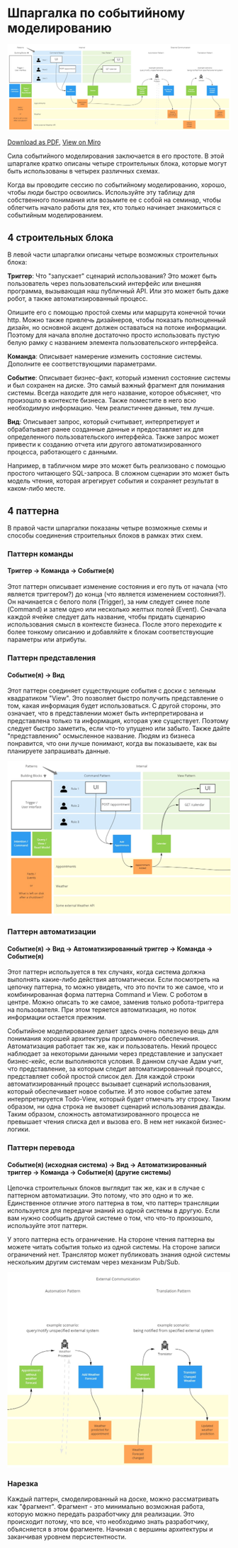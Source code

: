 # Шпаргалка по событийному моделированию

![](./assets/cheatsheet.jpeg)

[Download as PDF](https://eventmodeling.org/posts/event-modeling-cheatsheet/cheatsheet.pdf), [View on Miro](https://miro.com/app/board/uXjVOia7ydY=/?share_link_id=194982904636)

Сила событийного моделирования заключается в его простоте. В этой шпаргалке кратко описаны четыре строительных блока, которые могут быть использованы в четырех различных схемах.

Когда вы проводите сессию по событийному моделированию, хорошо, чтобы люди быстро освоились. Используйте эту таблицу для собственного понимания или возьмите ее с собой на семинар, чтобы облегчить начало работы для тех, кто только начинает знакомиться с событийным моделированием.

## 4 строительных блока

В левой части шпаргалки описаны четыре возможных строительных блока:

**Триггер**: Что "запускает" сценарий использования? Это может быть пользователь через пользовательский интерфейс или внешняя программа, вызывающая наш публичный API. Или это может быть даже робот, а также автоматизированный процесс.

Опишите его с помощью простой схемы или маршрута конечной точки http. Можно также привлечь дизайнеров, чтобы показать полноценный дизайн, но основной акцент должен оставаться на потоке информации. Поэтому для начала вполне достаточно просто использовать пустую белую рамку с названием элемента пользовательского интерфейса.

**Команда**: Описывает намерение изменить состояние системы. Дополните ее соответствующими параметрами.

**Событие**: Описывает бизнес-факт, который изменил состояние системы и был сохранен на диске. Это самый важный фрагмент для понимания системы. Всегда находите для него название, которое объясняет, что произошло в контексте бизнеса. Также поместите в него всю необходимую информацию. Чем реалистичнее данные, тем лучше.

**Вид**: Описывает запрос, который считывает, интерпретирует и обрабатывает ранее созданные данные и предоставляет их для определенного пользовательского интерфейса. Также запрос может привести к созданию отчета или другого автоматизированного процесса, работающего с данными.

Например, в табличном мире это может быть реализовано с помощью простого читающего SQL-запроса. В сложном сценарии это может быть модель чтения, которая агрегирует события и сохраняет результат в каком-либо месте.

## 4 паттерна

В правой части шпаргалки показаны четыре возможные схемы и способы соединения строительных блоков в рамках этих схем.

### Паттерн команды

#### Триггер -> Команда -> Событие(я)

Этот паттерн описывает изменение состояния и его путь от начала (что является триггером?) до конца (что является изменением состояния?). Он начинается с белого поля (Trigger), за ним следует синее поле (Command) и затем одно или несколько желтых полей (Event). Сначала каждой ячейке следует дать название, чтобы придать сценарию использования смысл в контексте бизнеса. После этого переходите к более тонкому описанию и добавляйте к блокам соответствующие параметры или атрибуты.

### Паттерн представления

#### Событие(я) -> Вид

Этот паттерн соединяет существующие события с доски с зеленым квадратиком "View". Это позволяет быстро получить представление о том, какая информация будет использоваться. С другой стороны, это означает, что в представлении может быть интерпретирована и представлена только та информация, которая уже существует. Поэтому следует быстро заметить, если что-то упущено или забыто. Также дайте "представлению" осмысленное название. Людям из бизнеса понравится, что они лучше понимают, когда вы показываете, как вы планируете запрашивать данные.

![](./assets/command-view-pattern.jpeg)

### Паттерн автоматизации

#### Событие(я) -> Вид -> Автоматизированный триггер -> Команда -> Событие(я)

Этот паттерн используется в тех случаях, когда система должна выполнять какие-либо действия автоматически. Если посмотреть на цепочку паттерна, то можно увидеть, что это почти то же самое, что и комбинированная форма паттерна Command и View. С роботом в центре. Можно описать то же самое, заменив только робота-триггера на пользователя. При этом теряется автоматизация, но поток информации остается прежним.

Событийное моделирование делает здесь очень полезную вещь для понимания хорошей архитектуры программного обеспечения. Автоматизация работает так же, как и пользователь. Некий процесс наблюдает за некоторыми данными через представление и запускает бизнес-кейс, если выполняются условия. В данном случае Адам учит, что представление, за которым следит автоматизированный процесс, представляет собой простой список дел. Для каждой строки автоматизированный процесс вызывает сценарий использования, который обеспечивает новое событие. И это новое событие затем интерпретируется Todo-View, который будет отмечать эту строку. Таким образом, ни одна строка не вызовет сценарий использования дважды. Таким образом, сложность автоматизированного процесса не превышает чтения списка дел и вызова его. В нем нет никакой бизнес-логики.

### Паттерн перевода

#### Событие(я) (исходная система) -> Вид -> Автоматизированный триггер -> Команда -> Событие(я) (другие системы)

Цепочка строительных блоков выглядит так же, как и в случае с паттерном автоматизации. Это потому, что это одно и то же. Единственное отличие этого паттерна в том, что паттерн трансляции используется для передачи знаний из одной системы в другую. Если вам нужно сообщить другой системе о том, что что-то произошло, используйте этот паттерн.

У этого паттерна есть ограничение. На стороне чтения паттерна вы можете читать события только из одной системы. На стороне записи ограничений нет. Транслятор может публиковать знания одной системы нескольким другим системам через механизм Pub/Sub.

![](./assets/automation-translation-pattern.jpeg)

### Нарезка

Каждый паттерн, смоделированный на доске, можно рассматривать как "фрагмент". Фрагмент - это минимально возможная работа, которую можно передать разработчику для реализации. Это происходит потому, что все, что необходимо знать разработчику, объясняется в этом фрагменте. Начиная с вершины архитектуры и заканчивая уровнем персистентности.
